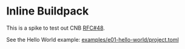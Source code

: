 # Inline Buildpack
This is a spike to test out CNB [RFC#48](https://github.com/buildpacks/rfcs/blob/main/text/0048-inline-buildpack.md).

See the Hello World example: [examples/e01-hello-world/project.toml](examples/e01-hello-world/project.toml)
